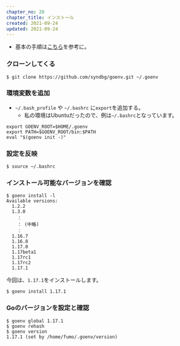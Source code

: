 ```yaml
---
chapter_no: 20
chapter_title: インストール
created: 2021-09-24
updated: 2021-09-24
---
```

- 基本の手順は[こちら](https://github.com/syndbg/goenv/blob/master/INSTALL.md)を参考に。

### クローンしてくる
```output
$ git clone https://github.com/syndbg/goenv.git ~/.goenv
```

### 環境変数を追加
- `~/.bash_profile` や `~/.bashrc` に`export`を追加する。
  - 私の環境はUbuntuだったので、例は`~/.bashrc`となっています。
```:~/.bashrcに追記
export GOENV_ROOT=$HOME/.goenv
export PATH=$GOENV_ROOT/bin:$PATH
eval "$(goenv init -)"
```

### 設定を反映
```output
$ source ~/.bashrc
```

### インストール可能なバージョンを確認
```output
$ goenv install -l
Available versions:
  1.2.2
  1.3.0
    ：
    ： (中略)
    ：
  1.16.7
  1.16.8
  1.17.0
  1.17beta1
  1.17rc1
  1.17rc2
  1.17.1
```

今回は、`1.17.1`をインストールします。
```output
$ goenv install 1.17.1
```

### Goのバージョンを設定と確認

```output
$ goenv global 1.17.1
$ goenv rehash
$ goenv version
1.17.1 (set by /home/fumo/.goenv/version)
```
